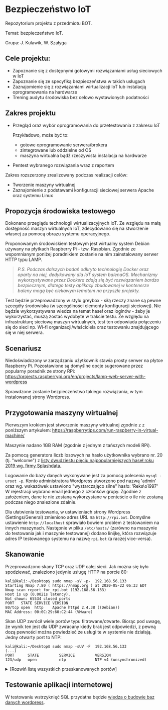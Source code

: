 # Bezpieczeństwo IoT
Repozytorium projektu z przedmiotu BOT. 

Temat: bezpieczeństwo IoT. 

Grupa: J. Kulawik, W. Szałyga

## Cele projektu:
- Zapoznanie się z dostępnymi gotowymi rozwiązaniami usług sieciowych w IoT
- Zapoznanie się ze specyfiką bezpieczeństwa w takich usługach
- Zaznajomienie się z rozwiązaniami wirtualizacji IoT lub instalacją oprogramowania na hardwarze
- Trening audytu środowiska bez celowo wystawionych podatności

## Zakres projektu
- Przegląd oraz wybór oprogramowania do przetestowania z zakresu IoT 

   Przykładowo, może być to:

  * gotowe oprogramowanie serwera/brokera
  * zintegrowane lub oddzielne od OS
  * maszyna wirtualna bądź rzeczywista instalacja na hardwarze  
- Pentest wybranego rozwiązania wraz z raportem

Zakres rozszerzony zrealizowany podczas realizacji celów:

- Tworzenie maszyny wirtualnej
- Zaznajomienie z podstawami konfiguracji sieciowej serwera Apache oraz systemu Linux

## Propozycja środowiska testowego

Dokonano przeglądu technologii wirtualizacyjnych IoT. Ze względu na małą dostępność maszyn  wirtualnych IoT, zdecydowano się na stworzenie własnej za pomocą obrazu systemu operacyjnego.

Proponowanym środowiskiem testowym jest wirtualny system Debian używany na płytkach Raspberry Pi - tzw. Raspbian.
Zgodnie ze wspomnianym poniżej poradnikiem zostanie na nim zainstalowany serwer HTTP typu LAMP.

> *P.S. Podczas dalszych badań odkryto technologię Docker oraz oparty na niej, dedykowany dla IoT system balenaOS. Mechanizmy wykorzystywane przez Dockera zdają się być rozwiązaniem bardzo bezpiecznym, dlatego testy aplikacji zbudowanej w kontenerze baleny mogą być ciekawym tematem na przyszłe projekty.*

Test będzie przeprowadzony w stylu greybox - siłą rzeczy znane są pewne szcegóły środowiska (w szcególności elementy konfiguracji sieciowej).
Nie będzie wykorzystywana wiedza na temat haseł oraz loginów - żeby je wykorzystać, muszą zostać wydobyte w trakcie testu.
Ze względu na infrastrukturę sieciową maszyn wirtualnych, test ten odpowiada połączeniu się do sieci np. Wi-fi organizacji/właściciela oraz testowaniu znajdującego się w niej serwera.

## Scenariusz 

Niedoświadczony w zarządzaniu użytkownik stawia prosty serwer na płytce Raspberry Pi.
Pozostawione są domyślne opcje sugerowane przez popularny poradnik ze strony RPi:
https://projects.raspberrypi.org/en/projects/lamp-web-server-with-wordpress

Sprawdzone zostanie bezpieczeństwo takiego rozwiązania, w tym instalowanej strony Wordpress.

## Przygotowania maszyny wirtualnej

Pierwszym krokiem jest stworzenie maszyny wirtualnej zgodnie z z poniższym artykułem:
https://raspberrytips.com/run-raspberry-in-virtual-machine/

Maszynie nadano 1GB RAM (zgodnie z jednym z tańszych modeli RPi).

Za pomocą generatora liczb losowych na hasło użytkownika wybrano nr. 20 (tj. "welcome") z [listy dwudziestu pięciu najpopularniejszych haseł roku 2019 wg. firmy Splashdata.](https://www.prweb.com/releases/what_do_password_and_president_trump_have_in_common_both_lost_ranking_on_splashdatas_annual_worst_passwords_list/prweb16794349.htm)

Logowanie do bazy danych wykonywane jest za pomocą polecenia ```mysql -uroot -p```.
Konto administratora Wordpress utworzono pod nazwą 'admin' oraz wg. wskazówek ustawiono "wystarczająco silne" hasło: 'Reks\o1997'
W rejestracji wybrano email jednego z członków grupy. Zgodnie z założeniem, dane te nie zostaną wykorzystane w penteście o ile nie zostaną podczas niego znalezione zdalnie.

Dla ułatwienia testowania, w ustawieniach strony Wordpress (Settings/General) zmieniono adres URL na `http://rpi.bot`.
Domyślne ustawienie `http://localhost` sprawiało bowiem problem z testowaniem na innych maszynach.
Następnie w pliku `/etc/hosts/` (zarówno na maszynie do testowania jak i maszynie testowanej) dodano linijkę, która rozwiązuje adres IP testowanego systemu na nazwę `rpi.bot` (a raczej vice-versa).

## Skanowanie

Przeprowadzono skany TCP oraz UDP całej sieci. Jak można się było spodziewać, znaleziono jedynie usługę HTTP na porcie 80:

```
kali@kali:~/Desktop$ sudo nmap -sV -p-  192.168.56.133
Starting Nmap 7.80 ( https://nmap.org ) at 2020-05-22 06:33 EDT
Nmap scan report for rpi.bot (192.168.56.133)
Host is up (0.0021s latency).
Not shown: 65534 closed ports
PORT   STATE SERVICE VERSION
80/tcp open  http    Apache httpd 2.4.38 ((Debian))
MAC Address: 00:0C:29:60:C2:44 (VMware)
```                     
Skan UDP zwrócił wiele portów typu filtrowane/otwarte. Biorąc pod uwagę, że wynik ten jest dla UDP zwracany kiedy brak jest odpowiedzi, z pewną dozą pewności można powiedzieć że usługi te w systemie nie działają. Jedny otwarty port to NTP:
```
kali@kali:~/Desktop$ sudo nmap -sUV -F  192.168.56.133
(...)
PORT      STATE         SERVICE         VERSION
123/udp   open          ntp             NTP v4 (unsynchronized)
```

<details>
  <summary>[Rozwiń listę wszystkich przeskanowanych portów]</summary>
   
```
kali@kali:~/Desktop$ sudo nmap -sUV -F  192.168.56.133
(...)
PORT      STATE         SERVICE         VERSION
53/udp    open|filtered domain
67/udp    open|filtered dhcps
68/udp    open|filtered dhcpc
69/udp    open|filtered tftp
80/udp    open|filtered http
88/udp    open|filtered kerberos-sec
111/udp   open|filtered rpcbind
123/udp   open          ntp             NTP v4 (unsynchronized)
135/udp   open|filtered msrpc
137/udp   open|filtered netbios-ns
139/udp   open|filtered netbios-ssn
161/udp   open|filtered snmp
177/udp   open|filtered xdmcp
500/udp   open|filtered isakmp
623/udp   open|filtered asf-rmcp
626/udp   open|filtered serialnumberd
996/udp   open|filtered vsinet
999/udp   open|filtered applix
1025/udp  open|filtered blackjack
1028/udp  open|filtered ms-lsa
1029/udp  open|filtered solid-mux
1030/udp  open|filtered iad1
1645/udp  open|filtered radius
1646/udp  open|filtered radacct
1718/udp  open|filtered h225gatedisc
1719/udp  open|filtered h323gatestat
1812/udp  open|filtered radius
2000/udp  open|filtered cisco-sccp
2222/udp  open|filtered msantipiracy
2223/udp  open|filtered rockwell-csp2
3283/udp  open|filtered netassistant
3456/udp  open|filtered IISrpc-or-vat
4444/udp  open|filtered krb524
5353/udp  open|filtered zeroconf
5632/udp  open|filtered pcanywherestat
20031/udp open|filtered bakbonenetvault
30718/udp open|filtered unknown
31337/udp open|filtered BackOrifice
32768/udp open|filtered omad
32769/udp open|filtered filenet-rpc
32815/udp open|filtered unknown
49154/udp open|filtered unknown
49181/udp open|filtered unknown
49186/udp open|filtered unknown
49192/udp open|filtered unknown
49193/udp open|filtered unknown
49194/udp open|filtered unknown
49200/udp open|filtered unknown
```
</details>


## Testowanie aplikacji internetowej

W testowaniu wstrzyknięć SQL przydatna będzie [wiedza o budowie baz danych wordpress](https://wp-staging.com/docs/the-wordpress-database-structure/).
